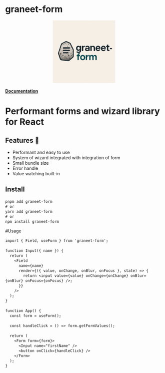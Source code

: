 # graneet-form

<p align="center">
  <img src="apps/docs/docs/public/graneet-form-logo.png" alt="Graneet Form Logo" width="200">
</p>

**[Documentation](https://graneet-form.vercel.app/)**


# Performant forms and wizard library for React

## Features 🚀

- Performant and easy to use
- System of wizard integrated with integration of form
- Small bundle size
- Error handle
- Value watching built-in

## Install

```shell
pnpm add graneet-form
# or
yarn add graneet-form
# or
npm install graneet-form
```

#Usage

```tsx
import { Field, useForm } from 'graneet-form';

function Input({ name }) {
  return (
    <Field
      name={name}
      render={({ value, onChange, onBlur, onFocus }, state) => {
        return <input value={value} onChange={onChange} onBlur={onBlur} onFocus={onFocus} />;
      }}
    />
  );
}

function App() {
  const form = useForm();

  const handleClick = () => form.getFormValues();

  return (
    <Form form={form}>
      <Input name="firstName" />
      <button onClick={handleClick} />
    </Form>
  );
}
```
